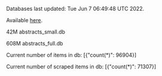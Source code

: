 Databases last updated: Tue Jun  7 06:49:48 UTC 2022. 

Available [here](https://github.com/cbeauhilton/ash-db/releases).


42M	abstracts_small.db

608M	abstracts_full.db

Current number of items in db:
[{"count(*)": 96904}]

Current number of scraped items in db:
[{"count(*)": 71307}]

